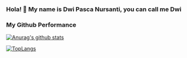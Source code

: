 ### Hola! 👋 My name is Dwi Pasca Nursanti, you can call me Dwi



### My Github Performance
[![Anurag's github stats](https://github-readme-stats.vercel.app/api?username=Dwipasca)](https://github.com/anuraghazra/github-readme-stats)

[![TopLangs](https://github-readme-stats.vercel.app/api/top-langs/?username=Dwipasca&layout=compact)](https://github.com/adiatma/github-readme-stats)


<!--
**Dwipasca/Dwipasca** is a ✨ _special_ ✨ repository because its `README.md` (this file) appears on your GitHub profile.

Here are some ideas to get you started:

- 🔭 I’m currently working on ...
- 🌱 I’m currently learning ...
- 👯 I’m looking to collaborate on ...
- 🤔 I’m looking for help with ...
- 💬 Ask me about ...
- 📫 How to reach me: ...
- 😄 Pronouns: ...
- ⚡ Fun fact: ...
-->
